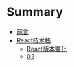 # Summary

* [前言](README.md)
* [React技术栈](chapter1.md)
  * [React版本变化](chapter1/01.md)
  * [02](chapter1/02.md)


